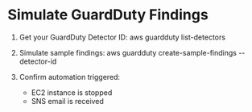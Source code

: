 # Simulate GuardDuty Findings

1. Get your GuardDuty Detector ID:
   aws guardduty list-detectors

2. Simulate sample findings:
   aws guardduty create-sample-findings --detector-id <your-detector-id>

3. Confirm automation triggered:
   - EC2 instance is stopped
   - SNS email is received
